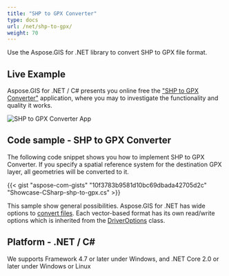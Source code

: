 ```yaml
---
title: "SHP to GPX Converter"
type: docs
url: /net/shp-to-gpx/
weight: 70
---
```


Use the Aspose.GIS for .NET library to convert SHP to GPX file format.

## **Live Example**

Aspose.GIS for .NET / C# presents you online free the ["SHP to GPX Converter"](https://products.aspose.app/gis/conversion/shp-to-gpx) application, where you may to investigate the functionality and quality it works.

![SHP to GPX Converter App](conversion.png)

## **Code sample - SHP to GPX Converter**

The following code snippet shows you how to implement SHP to GPX Converter. If you specify a spatial reference system for the destination GPX layer, all geometries will be converted to it. 

{{< gist "aspose-com-gists" "10f3783b9581d10bc69dbada42705d2c" "Showcase-CSharp-shp-to-gpx.cs" >}}

This sample show general possibilities. Aspose.GIS for .NET has wide options to [convert files](https://docs.aspose.com/gis/net/vector-layers/). Each vector-based format has its own read/write options which is inherited from the [DriverOptions](https://reference.aspose.com/gis/net/aspose.gis/driveroptions) class.

## **Platform - .NET / C#**

We supports Framework 4.7 or later under Windows, and .NET Core 2.0 or later under Windows or Linux
